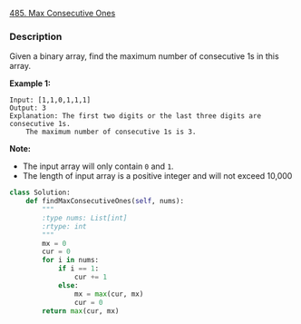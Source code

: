 [485. Max Consecutive Ones](https://leetcode.com/problems/max-consecutive-ones/)  

### Description

Given a binary array, find the maximum number of consecutive 1s in this array.

**Example 1:**

```
Input: [1,1,0,1,1,1]
Output: 3
Explanation: The first two digits or the last three digits are consecutive 1s.
    The maximum number of consecutive 1s is 3.
```

**Note:**

- The input array will only contain `0` and `1`.
- The length of input array is a positive integer and will not exceed 10,000

```python
class Solution:
    def findMaxConsecutiveOnes(self, nums):
        """
        :type nums: List[int]
        :rtype: int
        """
        mx = 0
        cur = 0
        for i in nums:
            if i == 1:
                cur += 1
            else:
                mx = max(cur, mx)
                cur = 0
        return max(cur, mx)
```

